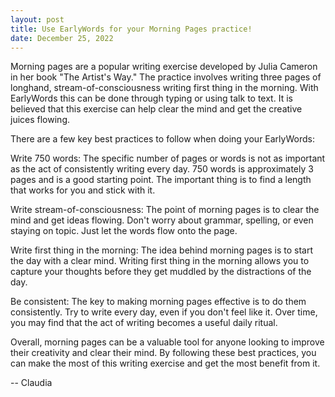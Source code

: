 ```yaml
---
layout: post
title: Use EarlyWords for your Morning Pages practice!
date: December 25, 2022
---
```

Morning pages are a popular writing exercise developed by Julia Cameron in her book "The Artist's Way." The practice involves writing three pages of longhand, stream-of-consciousness writing first thing in the morning. With EarlyWords this can be done through typing or using talk to text.  It is believed that this exercise can help clear the mind and get the creative juices flowing.

There are a few key best practices to follow when doing your EarlyWords:

Write 750 words: The specific number of pages or words is not as important as the act of consistently writing every day. 750 words is approximately 3 pages and is a good starting point. The important thing is to find a length that works for you and stick with it.

Write stream-of-consciousness: The point of morning pages is to clear the mind and get ideas flowing. Don't worry about grammar, spelling, or even staying on topic. Just let the words flow onto the page.

Write first thing in the morning: The idea behind morning pages is to start the day with a clear mind. Writing first thing in the morning allows you to capture your thoughts before they get muddled by the distractions of the day.

Be consistent: The key to making morning pages effective is to do them consistently. Try to write every day, even if you don't feel like it. Over time, you may find that the act of writing becomes a useful daily ritual.

Overall, morning pages can be a valuable tool for anyone looking to improve their creativity and clear their mind. By following these best practices, you can make the most of this writing exercise and get the most benefit from it.

-- Claudia
